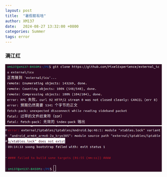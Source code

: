 ```yaml
---
layout: post
title:  "暑假都有啥"
author: XM137
date:   2024-08-27 13:32:00 +0800
categories: Summer
tags: error
---
```

### 满江红
![](/assets/Daily-image/20240827/1.png) <br>
![](/assets/Daily-image/20240827/2.png)
